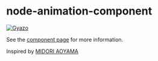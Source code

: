 node-animation-component
========================

[![Gyazo](http://i.gyazo.com/b9f6b128cd63cc63b56d1604df14ed3e.gif)](http://gyazo.com/b9f6b128cd63cc63b56d1604df14ed3e)

See the [component
page](https://sosuke-k.github.io/node-animation-component/) for more
information.

Inspired by [MIDORI AOYAMA](http://midoriaoyama.jp/)
